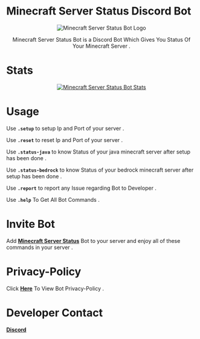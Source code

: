 # Minecraft Server Status Discord Bot

<p align="center">
    <img src="https://cdn.discordapp.com/attachments/771781595220017193/813814680509218906/Minecraft_Status_Bot_1.png" alt="Minecraft Server Status Bot Logo"/>
</p>

<p align="center">
    Minecraft Server Status Bot is a Discord Bot Which Gives You Status Of Your Minecraft Server .
</p>

# Stats

<div align="center">
    <a href="https://top.gg/bot/802868654957789204">
        <img src="https://top.gg/api/widget/802868654957789204.svg" alt="Minecraft Server Status Bot Stats"/>
    </a>
</div>

# Usage

Use **`.setup`** to setup Ip and Port of your server .

Use **`.reset`** to reset Ip and Port of your server .

Use **`.status-java`** to know Status of your java minecraft server after setup has been done .

Use **`.status-bedrock`** to know Status of your bedrock minecraft server after setup has been done .

Use **`.report`** to report any Issue regarding Bot to Developer .

Use **`.help`** To Get All Bot Commands .

# Invite Bot

Add **[Minecraft Server Status](https://discord.com/oauth2/authorize?client_id=802868654957789204&permissions=84992&scope=bot)** Bot to your server and enjoy all of these commands in your server .

# Privacy-Policy

Click **[Here](https://github.com/LOG-LEGENDX/Minecraft-Server-Status-Bot/blob/master/PRIVACY.md)** To View Bot Privacy-Policy .

# Developer Contact

**[Discord](https://discord.gg/EtCsyts)**
